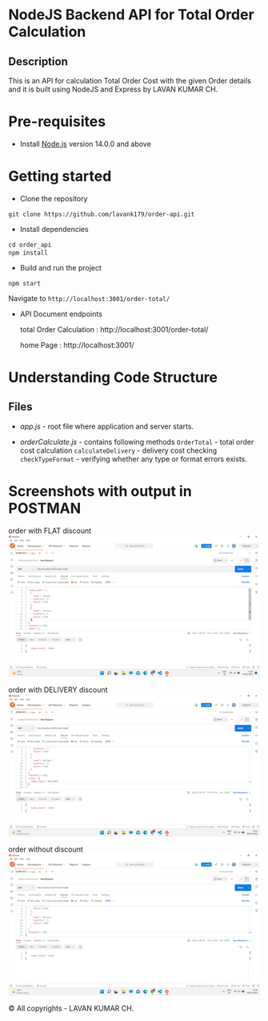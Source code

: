 # NodeJS Backend API for Total Order Calculation

## Description 
This is an API for calculation Total Order Cost with the given Order details and it is built using NodeJS and Express by LAVAN KUMAR CH.

# Pre-requisites
- Install [Node.js](https://nodejs.org/en/) version 14.0.0 and above


# Getting started
- Clone the repository
```
git clone https://github.com/lavank179/order-api.git
```
- Install dependencies
```
cd order_api
npm install
```
- Build and run the project
```
npm start
```
  Navigate to `http://localhost:3001/order-total/`

- API Document endpoints

  total Order Calculation : http://localhost:3001/order-total/

  home Page : http://localhost:3001/


# Understanding Code Structure
## Files
- *app.js*                - root file where application and server starts.

- *orderCalculate.js*     - contains following methods
      `OrderTotal`        - total order cost calculation
      `calculateDelivery` - delivery cost checking
      `checkTypeFormat`   - verifying whether any type or format errors exists.


# Screenshots with output in POSTMAN
order with FLAT discount
<img src="assets/Order_with_FLAT.png">

order with DELIVERY discount
<img src="assets/Order_with_DELIVERY.png">

order without discount
<img src="assets/Order_without_discount.png">

&copy; All copyrights - LAVAN KUMAR CH.